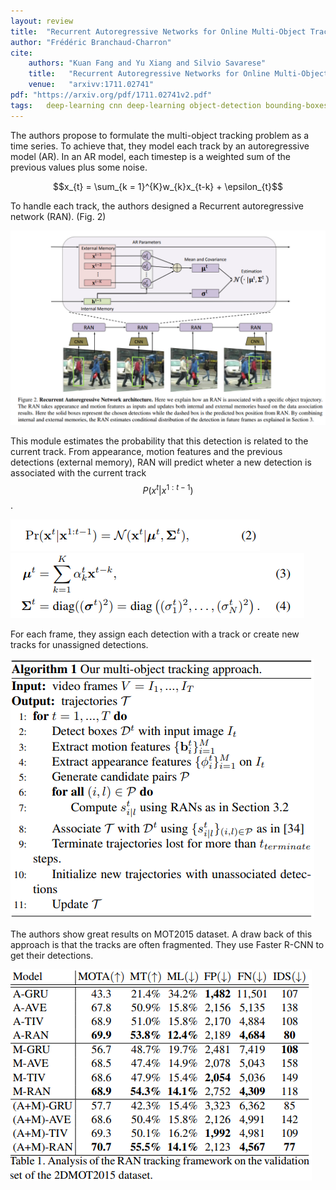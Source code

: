 ```yaml
---
layout: review
title:  "Recurrent Autoregressive Networks for Online Multi-Object Tracking"
author: "Frédéric Branchaud-Charron"
cite:
    authors: "Kuan Fang and Yu Xiang and Silvio Savarese"
    title:   "Recurrent Autoregressive Networks for Online Multi-Object Tracking"
    venue:   "arxivv:1711.02741"
pdf: "https://arxiv.org/pdf/1711.02741v2.pdf"
tags:   deep-learning cnn deep-learning object-detection bounding-boxes tracking
---
```


The authors propose to formulate the multi-object tracking problem as a time series. To achieve that, they model each track by an autoregressive model (AR). In an AR model, each timestep is a weighted sum of the previous values plus some noise.

$$x_{t} = \sum_{k = 1}^{K}w_{k}x_{t-k} + \epsilon_{t}$$

To handle each track, the authors designed a Recurrent autoregressive network (RAN). (Fig. 2)

![](/article/images/ran/model.png)

This module estimates the probability that this detection is related to the current track. From appearance, motion features and the previous detections (external memory), RAN will predict wheter a new detection is associated with the current track $$P(x^{t}\vert x^{1:t-1})$$.

![](/article/images/ran/eq2.png)
![](/article/images/ran/eq34.png)


For each frame, they assign each detection with a track or create new tracks for unassigned detections.

![](/article/images/ran/algo1.png)

The authors show great results on MOT2015 dataset. A draw back of this approach is that the tracks are often fragmented. They use Faster R-CNN to get their detections.

![](/article/images/ran/table1.png)
